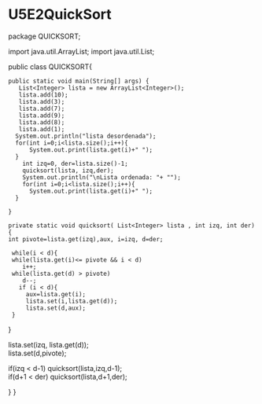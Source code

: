 # U5E2QuickSort
package QUICKSORT;

import java.util.ArrayList;
import java.util.List;

public class QUICKSORT{

    public static void main(String[] args) {
       List<Integer> lista = new ArrayList<Integer>();
       lista.add(10);
       lista.add(3);
       lista.add(7);
       lista.add(9);
       lista.add(8);
       lista.add(1);
      System.out.println("lista desordenada");
      for(int i=0;i<lista.size();i++){
          System.out.print(lista.get(i)+" ");
      }
        int izq=0, der=lista.size()-1;
        quicksort(lista, izq,der);
        System.out.println("\nLista ordenada: "+ "");
        for(int i=0;i<lista.size();i++){
          System.out.print(lista.get(i)+" ");
      }
      
    }

    private static void quicksort( List<Integer> lista , int izq, int der) {
    int pivote=lista.get(izq),aux, i=izq, d=der;        
 
     while(i < d){                                                             
     while(lista.get(i)<= pivote && i < d)
        i++; 
     while(lista.get(d) > pivote) 
        d--;           
       if (i < d){                                             
         aux=lista.get(i);                      
         lista.set(i,lista.get(d));
         lista.set(d,aux);
     }
   }
   
   lista.set(izq, lista.get(d));                                     
   lista.set(d,pivote);      
   
   if(izq < d-1)
      quicksort(lista,izq,d-1);         
   if(d+1 < der)
      quicksort(lista,d+1,der);         
   
}
}
